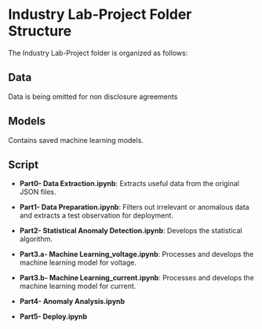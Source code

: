 # Industry Lab-Project Folder Structure

The Industry Lab-Project folder is organized as follows:

## Data
Data is being omitted for non disclosure agreements

## Models
Contains saved machine learning models.

## Script
- **Part0- Data Extraction.ipynb**: Extracts useful data from the original JSON files.

- **Part1- Data Preparation.ipynb**: Filters out irrelevant or anomalous data and extracts a test observation for deployment.

- **Part2- Statistical Anomaly Detection.ipynb**: Develops the statistical algorithm.

- **Part3.a- Machine Learning_voltage.ipynb**: Processes and develops the machine learning model for voltage.

- **Part3.b- Machine Learning_current.ipynb**: Processes and develops the machine learning model for current.

- **Part4- Anomaly Analysis.ipynb**

- **Part5- Deploy.ipynb**
